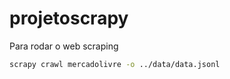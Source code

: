 # projetoscrapy

Para rodar o web scraping

```bash
scrapy crawl mercadolivre -o ../data/data.jsonl
```